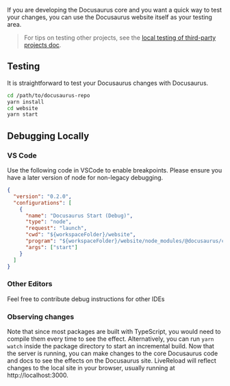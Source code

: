 If you are developing the Docusaurus core and you want a quick way to test your changes, you can use the Docusaurus website itself as your testing area.

> For tips on testing other projects, see the [local testing of third-party projects doc](./local-third-party-project-testing.md).

## Testing

It is straightforward to test your Docusaurus changes with Docusaurus.

```bash
cd /path/to/docusaurus-repo
yarn install
cd website
yarn start
```

## Debugging Locally

### VS Code

Use the following code in VSCode to enable breakpoints. Please ensure you have a later version of node for non-legacy debugging.

```json
{
  "version": "0.2.0",
  "configurations": [
    {
      "name": "Docusaurus Start (Debug)",
      "type": "node",
      "request": "launch",
      "cwd": "${workspaceFolder}/website",
      "program": "${workspaceFolder}/website/node_modules/@docusaurus/core/bin/docusaurus.js",
      "args": ["start"]
    }
  ]
}
```

### Other Editors

Feel free to contribute debug instructions for other IDEs

### Observing changes

Note that since most packages are built with TypeScript, you would need to compile them every time to see the effect. Alternatively, you can run `yarn watch` inside the package directory to start an incremental build. Now that the server is running, you can make changes to the core Docusaurus code and docs to see the effects on the Docusaurus site. LiveReload will reflect changes to the local site in your browser, usually running at http://localhost:3000.
